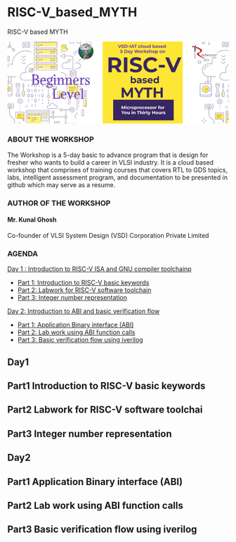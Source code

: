 # RISC-V_based_MYTH
RISC-V based MYTH

![](risc-v/risc-v_banner.png)
### ABOUT THE WORKSHOP
The Workshop is a 5-day basic to advance program that is design for fresher who wants to build a career in VLSI industry. It is a cloud based workshop that comprises of training courses that covers RTL to GDS topics, labs, intelligent assessment program, and documentation to be presented in github which may serve as a resume.
### AUTHOR OF THE WORKSHOP
#### Mr. Kunal Ghosh
Co-founder of VLSI System Design (VSD) Corporation Private Limited
### AGENDA
 [Day 1 : Introduction to RISC-V ISA and GNU compiler toolchainp](#Day1)
  * [Part 1: Introduction to RISC-V basic keywords](#Part1-Introduction-to-RISC-V-basic-keywords)
  * [Part 2: Labwork for RISC-V software toolchain](#Part2-Labwork-for-RISC-V-software-toolchain)
  * [Part 3: Integer number representation](#Part3-Integer-number-representation)
 
 [Day 2: Introduction to ABI and basic verification flow](#Day2)
  * [Part 1: Application Binary interface (ABI)](#Part1-Application-Binary-Interface-ABI)
  * [Part 2: Lab work using ABI function calls](#Part2-Lab-work-using-ABI-function-calls)
  * [Part 3: Basic verification flow using iverilog](#Part3-Basic-verification-flow-using-iverilog)

## Day1
## Part1 Introduction to RISC-V basic keywords
## Part2 Labwork for RISC-V software toolchai
## Part3 Integer number representation
## Day2
## Part1 Application Binary interface (ABI)
## Part2 Lab work using ABI function calls
## Part3 Basic verification flow using iverilog
